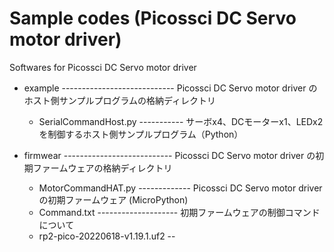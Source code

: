 # Sample codes (Picossci DC Servo motor driver)

Softwares for Picossci DC Servo motor driver

+ example  ---------------------------- Picossci DC Servo motor driver のホスト側サンプルプログラムの格納ディレクトリ
   +  SerialCommandHost.py  ----------- サーボx4、DCモーターx1、LEDx2を制御するホスト側サンプルプログラム（Python）

+ firmwear  --------------------------- Picossci DC Servo motor driver の初期ファームウェアの格納ディレクトリ
   +  MotorCommandHAT.py  ------------- Picossci DC Servo motor driver の初期ファームウェア (MicroPython)
   +  Command.txt  -------------------- 初期ファームウェアの制御コマンドについて
   +  rp2-pico-20220618-v1.19.1.uf2  -- 